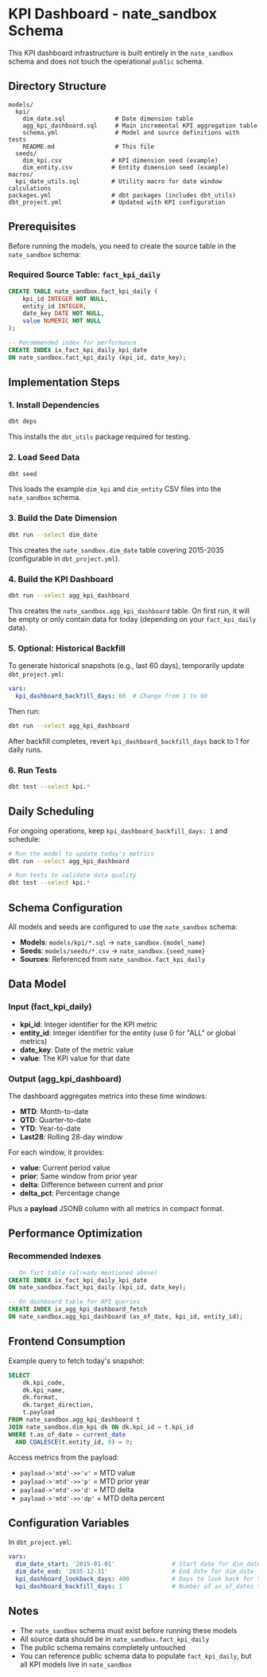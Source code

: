 # KPI Dashboard - nate_sandbox Schema

This KPI dashboard infrastructure is built entirely in the `nate_sandbox` schema and does not touch the operational `public` schema.

## Directory Structure

```
models/
  kpi/
    dim_date.sql              # Date dimension table
    agg_kpi_dashboard.sql     # Main incremental KPI aggregation table
    schema.yml                # Model and source definitions with tests
    README.md                 # This file
  seeds/
    dim_kpi.csv              # KPI dimension seed (example)
    dim_entity.csv           # Entity dimension seed (example)
macros/
  kpi_date_utils.sql         # Utility macro for date window calculations
packages.yml                 # dbt packages (includes dbt_utils)
dbt_project.yml              # Updated with KPI configuration
```

## Prerequisites

Before running the models, you need to create the source table in the `nate_sandbox` schema:

### Required Source Table: `fact_kpi_daily`

```sql
CREATE TABLE nate_sandbox.fact_kpi_daily (
    kpi_id INTEGER NOT NULL,
    entity_id INTEGER,
    date_key DATE NOT NULL,
    value NUMERIC NOT NULL
);

-- Recommended index for performance
CREATE INDEX ix_fact_kpi_daily_kpi_date 
ON nate_sandbox.fact_kpi_daily (kpi_id, date_key);
```

## Implementation Steps

### 1. Install Dependencies

```bash
dbt deps
```

This installs the `dbt_utils` package required for testing.

### 2. Load Seed Data

```bash
dbt seed
```

This loads the example `dim_kpi` and `dim_entity` CSV files into the `nate_sandbox` schema.

### 3. Build the Date Dimension

```bash
dbt run --select dim_date
```

This creates the `nate_sandbox.dim_date` table covering 2015-2035 (configurable in `dbt_project.yml`).

### 4. Build the KPI Dashboard

```bash
dbt run --select agg_kpi_dashboard
```

This creates the `nate_sandbox.agg_kpi_dashboard` table. On first run, it will be empty or only contain data for today (depending on your `fact_kpi_daily` data).

### 5. Optional: Historical Backfill

To generate historical snapshots (e.g., last 60 days), temporarily update `dbt_project.yml`:

```yaml
vars:
  kpi_dashboard_backfill_days: 60  # Change from 1 to 60
```

Then run:

```bash
dbt run --select agg_kpi_dashboard
```

After backfill completes, revert `kpi_dashboard_backfill_days` back to 1 for daily runs.

### 6. Run Tests

```bash
dbt test --select kpi.*
```

## Daily Scheduling

For ongoing operations, keep `kpi_dashboard_backfill_days: 1` and schedule:

```bash
# Run the model to update today's metrics
dbt run --select agg_kpi_dashboard

# Run tests to validate data quality
dbt test --select kpi.*
```

## Schema Configuration

All models and seeds are configured to use the `nate_sandbox` schema:

- **Models**: `models/kpi/*.sql` → `nate_sandbox.{model_name}`
- **Seeds**: `models/seeds/*.csv` → `nate_sandbox.{seed_name}`
- **Sources**: Referenced from `nate_sandbox.fact_kpi_daily`

## Data Model

### Input (fact_kpi_daily)
- **kpi_id**: Integer identifier for the KPI metric
- **entity_id**: Integer identifier for the entity (use 0 for "ALL" or global metrics)
- **date_key**: Date of the metric value
- **value**: The KPI value for that date

### Output (agg_kpi_dashboard)
The dashboard aggregates metrics into these time windows:
- **MTD**: Month-to-date
- **QTD**: Quarter-to-date
- **YTD**: Year-to-date
- **Last28**: Rolling 28-day window

For each window, it provides:
- **value**: Current period value
- **prior**: Same window from prior year
- **delta**: Difference between current and prior
- **delta_pct**: Percentage change

Plus a **payload** JSONB column with all metrics in compact format.

## Performance Optimization

### Recommended Indexes

```sql
-- On fact table (already mentioned above)
CREATE INDEX ix_fact_kpi_daily_kpi_date 
ON nate_sandbox.fact_kpi_daily (kpi_id, date_key);

-- On dashboard table for API queries
CREATE INDEX ix_agg_kpi_dashboard_fetch 
ON nate_sandbox.agg_kpi_dashboard (as_of_date, kpi_id, entity_id);
```

## Frontend Consumption

Example query to fetch today's snapshot:

```sql
SELECT 
    dk.kpi_code, 
    dk.kpi_name, 
    dk.format, 
    dk.target_direction, 
    t.payload
FROM nate_sandbox.agg_kpi_dashboard t
JOIN nate_sandbox.dim_kpi dk ON dk.kpi_id = t.kpi_id
WHERE t.as_of_date = current_date
  AND COALESCE(t.entity_id, 0) = 0;
```

Access metrics from the payload:
- `payload->'mtd'->>'v'` = MTD value
- `payload->'mtd'->>'p'` = MTD prior year
- `payload->'mtd'->>'d'` = MTD delta
- `payload->'mtd'->>'dp'` = MTD delta percent

## Configuration Variables

In `dbt_project.yml`:

```yaml
vars:
  dim_date_start: '2015-01-01'                # Start date for dim_date
  dim_date_end: '2035-12-31'                  # End date for dim_date
  kpi_dashboard_lookback_days: 400            # Days to look back for YoY calculations
  kpi_dashboard_backfill_days: 1              # Number of as_of_dates to recompute per run
```

## Notes

- The `nate_sandbox` schema must exist before running these models
- All source data should be in `nate_sandbox.fact_kpi_daily`
- The public schema remains completely untouched
- You can reference public schema data to populate `fact_kpi_daily`, but all KPI models live in `nate_sandbox`
